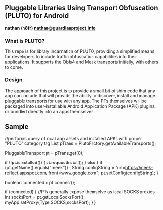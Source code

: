 ## Pluggable Libraries Using Transport Obfuscation (PLUTO) for Android
#### nathan (n8fr) nathan@guardianproject.info

### What is PLUTO?

This repo is for library incarnation of PLUTO, providing a simplified means for developers to include traffic obfuscation capabilities into their applications. It supports the Obfs4 and Meek transports initially, with others to come.

### Design

The approach of this project is to provide a small bit of shim code that any app can include that will provide the ability to discover, install and manage pluggable transports for use with any app. The PTs themselves will be packaged into user-installable Android Application Package (APK) plugins, or bundled directly into an apps themselves.

## Sample

//performs query of local app assets and installed APKs with proper "PLUTO" category tag
List<PluggableTransport> pTrans = PlutoFactory.getAvailableTransports();

PluggableTransport pt = pTrans.get(0);

if (!pt.isInstalled())
{
	pt.requestInstall();
}
else
{
   if (pt.getName().equals("meek"))
   {
	String configString = "url=https://meek-reflect.appspot.com/ front=www.google.com";
	pt.setConfig(configString);
   }

   boolean connected = pt.connect();

   if (connected)
   {
	//PTs generally expose themselve as local SOCKS proxies
	int socksPort = pt.getLocalSocksPort();
	myApp.setProxy(Type.SOCKS,socksPort);
   }
}

